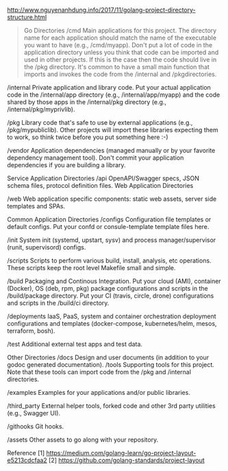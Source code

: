 http://www.nguyenanhdung.info/2017/11/golang-project-directory-structure.html

> Go Directories
  /cmd
  Main applications for this project. The directory name for each application should match the name of the executable you want to have (e.g., /cmd/myapp). Don't put a lot of code in the application directory unless you think that code can be imported and used in other projects. If this is the case then the code should live in the /pkg directory. It's common to have a small main function that imports and invokes the code from the /internal and /pkgdirectories.
  
  /internal
  Private application and library code. Put your actual application code in the /internal/app directory (e.g., /internal/app/myapp) and the code shared by those apps in the /internal/pkg directory (e.g., /internal/pkg/myprivlib).
  
  /pkg
  Library code that's safe to use by external applications (e.g., /pkg/mypubliclib).
  Other projects will import these libraries expecting them to work, so think twice before you put something here :-)
  
  /vendor
  Application dependencies (managed manually or by your favorite dependency management tool).
  Don't commit your application dependencies if you are building a library.
  
  Service Application Directories
  /api
  OpenAPI/Swagger specs, JSON schema files, protocol definition files.
  Web Application Directories
  
  /web
  Web application specific components: static web assets, server side templates and SPAs.
  
  Common Application Directories
  /configs
  Configuration file templates or default configs.
  Put your confd or consule-template template files here.
  
  /init
  System init (systemd, upstart, sysv) and process manager/supervisor (runit, supervisord) configs.
  
  /scripts
  Scripts to perform various build, install, analysis, etc operations.
  These scripts keep the root level Makefile small and simple.
  
  /build
  Packaging and Continous Integration.
  Put your cloud (AMI), container (Docker), OS (deb, rpm, pkg) package configurations and scripts in the /build/package directory.
  Put your CI (travis, circle, drone) configurations and scripts in the /build/ci directory.
  
  /deployments
  IaaS, PaaS, system and container orchestration deployment configurations and templates (docker-compose, kubernetes/helm, mesos, terraform, bosh).
  
  /test
  Additional external test apps and test data.
  
  Other Directories
  /docs
  Design and user documents (in addition to your godoc generated documentation).
  /tools
  Supporting tools for this project. Note that these tools can import code from the /pkg and /internal directories.
  
  /examples
  Examples for your applications and/or public libraries.
  
  /third_party
  External helper tools, forked code and other 3rd party utilities (e.g., Swagger UI).
  
  /githooks
  Git hooks.
  
  /assets
  Other assets to go along with your repository.
  
  Reference
  [1] https://medium.com/golang-learn/go-project-layout-e5213cdcfaa2
  [2] https://github.com/golang-standards/project-layout